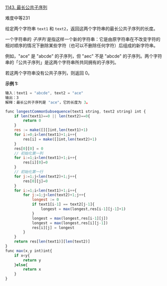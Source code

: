 [1143. 最长公共子序列](https://leetcode-cn.com/problems/longest-common-subsequence/)

难度中等231

给定两个字符串 `text1` 和 `text2`，返回这两个字符串的最长公共子序列的长度。

一个字符串的 _子序列_ 是指这样一个新的字符串：它是由原字符串在不改变字符的相对顺序的情况下删除某些字符（也可以不删除任何字符）后组成的新字符串。

例如，"ace" 是 "abcde" 的子序列，但 "aec" 不是 "abcde" 的子序列。两个字符串的「公共子序列」是这两个字符串所共同拥有的子序列。

若这两个字符串没有公共子序列，则返回 0。

**示例 1:**

```javascript
输入：text1 = "abcde", text2 = "ace" 
输出：3  
解释：最长公共子序列是 "ace"，它的长度为 3。
```

```javascript
func longestCommonSubsequence(text1 string, text2 string) int {
    if len(text1)==0 || len(text2)==0{
        return 0
    }
    res := make([][]int,len(text1)+1)
    for i:=0;i<len(text1)+1;i++{
        res[i] = make([]int,len(text2)+1)
    }
    res[0][0] = 0
    // 初始化第一列
    for i:=1;i<len(text1)+1;i++{
        res[i][0]=0
    }
    // 初始化第一行
    for j:=1;j<len(text2)+1;j++{
        res[0][j]=0
    }
    for i:=1;i<len(text1)+1;i++{
        for j:=1;j<len(text2)+1;j++{
            longest := 0
            if text1[i-1] == text2[j-1]{
                longest = max(longest,res[i-1][j-1]+1)
            }
            longest = max(longest,res[i-1][j])
            longest = max(longest,res[i][j-1])
            res[i][j] = longest
        }
    }
    return res[len(text1)][len(text2)]
}
func max(x,y int)int{
    if x<y{
        return y
    }else{
        return x
    }
}
```